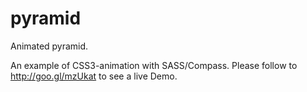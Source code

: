 pyramid
=======

Animated pyramid.

An example of CSS3-animation with SASS/Compass.
Please follow to http://goo.gl/mzUkat to see a live Demo.
